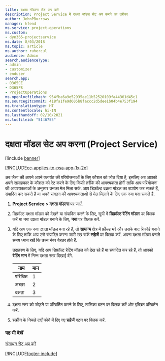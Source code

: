 ```yaml
---
title: दक्षता मॉडल्स सेट अप करें
description: Project Service में दक्षता मॉडल सेट अप करने का तरीका
author: JohnPBurrows
manager: kfend
ms.service: project-operations
ms.custom:
- dyn365-projectservice
ms.date: 8/03/2018
ms.topic: article
ms.author: ruhercul
audience: Admin
search.audienceType:
- admin
- customizer
- enduser
search.app:
- D365CE
- D365PS
- ProjectOperations
ms.openlocfilehash: 954fba6a9e52935ae11b52520109fa44301d45c1
ms.sourcegitcommit: 418fa1fe9d605b8faccc2d5dee1b04b4e753f194
ms.translationtype: HT
ms.contentlocale: hi-IN
ms.lasthandoff: 02/10/2021
ms.locfileid: "5146755"
---
```

# <a name="set-up-proficiency-models-project-service"></a>दक्षता मॉडल सेट अप करना (Project Service)

[!include [banner](../includes/psa-now-project-operations.md)]

[!INCLUDE[cc-applies-to-psa-app-1x-2x](../includes/cc-applies-to-psa-app-1x-2x.md)]

अब जैसा की आपने अपने क्लायंट की परियोजनाओं के लिए कौशल को जोड़ दिया है, इसलिए अब आपको अपने सलाहकार के कौशल को रेट करने के लिए किसी तरीके की आवश्यकता होगी ताकि आप परियोजना की आवश्यकताओं के अनुसार उनका मेल मिला सकें. आप डिफ़ॉल्ट दक्षता मॉडल का उपयोग कर सकते हैं, संपादित कर सकते हैं या अपने संगठन की आवश्यकताओं से मेल मिलाने के लिए एक नया बना सकते हैं.  
  
1.  **Project Service > दक्षता मॉडल्स** पर जाएँ.  
  
2.  डिफ़ॉल्ट दक्षता मॉडल को देखने या संपादित करने के लिए, सूची में **डिफ़ॉल्ट रेटिंग मॉडल** पर क्लिक करें या नया दक्षता मॉडल बनाने के लिए, **नया** पर क्लिक करें.  
  
3.  यदि आप एक नया दक्षता मॉडल बना रहे हैं, तो **सामान्य** क्षेत्र में फ़ील्ड भरें और उसके बाद रिकॉर्ड बनाने के लिए ताकि आप उसे संपादित करना जारी रख सकें **सहेजें** पर क्लिक करें. अपना दक्षता मॉडल बनाते समय ध्यान रखें कि उच्च नंबर बेहतर होते हैं.  
  
     उदाहरण के लिए, यदि आप डिफ़ॉल्ट रेटिंग मॉडल को देख रहे हैं या संपादित कर रहे हैं, तो आपको **रेटिंग मान** में निम्न दक्षता स्तर दिखाई देंगे.  
  
    |नाम|मान|  
    |----------|-----------|  
    |परिचित|1|  
    |अच्छा|2|  
    |दक्षता|3|  
  
4.  दक्षता स्तर को जोड़ने या परिवर्तित करने के लिए, तालिका बटन पर क्लिक करें और इच्छित परिवर्तन करें.  
  
5.  स्‍क्रीन के निचले दाएँ कोने में दिए गए **सहेजें** बटन पर क्लिक करें.  
  
### <a name="see-also"></a>यह भी देखें  
 [संसाधन सेट अप करें](../psa/set-up-resources.md)


[!INCLUDE[footer-include](../includes/footer-banner.md)]